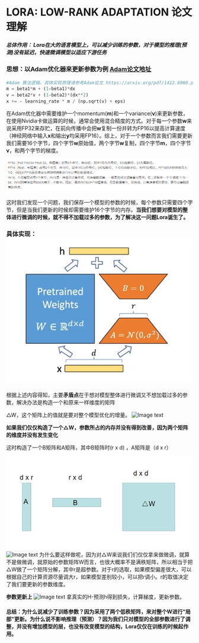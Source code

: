 # LORA: LOW-RANK ADAPTATION 论文理解



##### 总体作用： Lora在大的语言模型上，可以减少训练的参数，对于模型的推理(预测)没有延迟，快速微调模型以适应下游任务



### 思想：以Adam优化器来更新参数为例  [Adam论文地址](https://arxiv.org/pdf/1412.6980.pdf)

```python
#Adam 算法逻辑，具体实现原理请参考Adam论文 https://arxiv.org/pdf/1412.6980.pdf
m = beta1*m + (1‐beta1)*dx
v = beta2*v + (1‐beta2)*(dx**2)
x += ‐ learning_rate * m / (np.sqrt(v) + eps)
```

在Adam优化器中需要维护一个momentum(**m**)和一个variance(**v**)来更新参数，在使用Nvidia卡做运算的时候，通常会使用混合精度的方式。对于每一个参数**w**来说采用FP32来存贮，在前向传播中会把**w**复制一份并转为FP16以提高计算速度（神经网络中输入**x**和输出**y**均采用FP16）。综上，对于一个参数而言我们需要更新我们需要16个字节，四个字节**w**原始值，两个字节**w**复制，四个字节**m**，四个字节**v**，和两个字节的梯度。

![Image text](https://github.com/dddddjcole/lora_chatglm/blob/main/image/image-3.png)

这时我们发现一个问题，我们保存一个模型的参数的时候，每个参数只需要四个字节，但是当我们更新的时候却需要维护16个字节的内存。**当我们想要对模型的整体进行微调的时候，就不得不加载过多的参数，为了解决这一问题Lora诞生了。**



### 具体实现：![Image text](https://github.com/dddddjcole/lora_chatglm/blob/main/image/image-1.png)

根据上述内容得知，主要**矛盾点**在于想对模型整体进行微调又不想加载过多的参数，解决办法是构造一个和原来一样维度的矩阵

△W，这个矩阵上的值就是要对整个模型优化的增量。
![Image text](https://github.com/dddddjcole/lora_chatglm/blob/main/image/1.png)


**如果我们仅仅构造了一个△W，参数所占的内存并没有得到改善，因为两个矩阵的维度并没有发生变化**

这时构造了一个B矩阵和A矩阵，其中B矩阵时(r x d) ，A矩阵是（d x r）

![Image text](https://github.com/dddddjcole/lora_chatglm/blob/main/image/image-2.png)
![Image text](https://github.com/dddddjcole/lora_chatglm/blob/main/image/2.png)
为什么要这样做呢，因为对△W来说我们们仅仅拿来做微调，就算不是做微调，就原始的参数矩阵W而言，也很大概率不是满秩矩阵，所以相当于把△W做了一个矩阵分解，其中r是超参数。对于r的选取，如果模型偏差很大，可以根据自己的计算资源尽量调大r，如果模型差别较小，可以把r调小。r的取值决定了我们要更新的参数维度。

**参数更新上**
![Image text](https://github.com/dddddjcole/lora_chatglm/blob/main/image/3.png)
拿真实的H-预测h得到损失，计算梯度，更新参数。

#### 总结：为什么说减少了训练参数？因为采用了两个低秩矩阵，来对整个W进行“局部”更新。为什么说不影响推理（预测）？因为我们只对模型的全部参数进行了调整，并没有增加模型的层，也没有改变模型的结构，Lora仅仅在训练的时候起作用。

